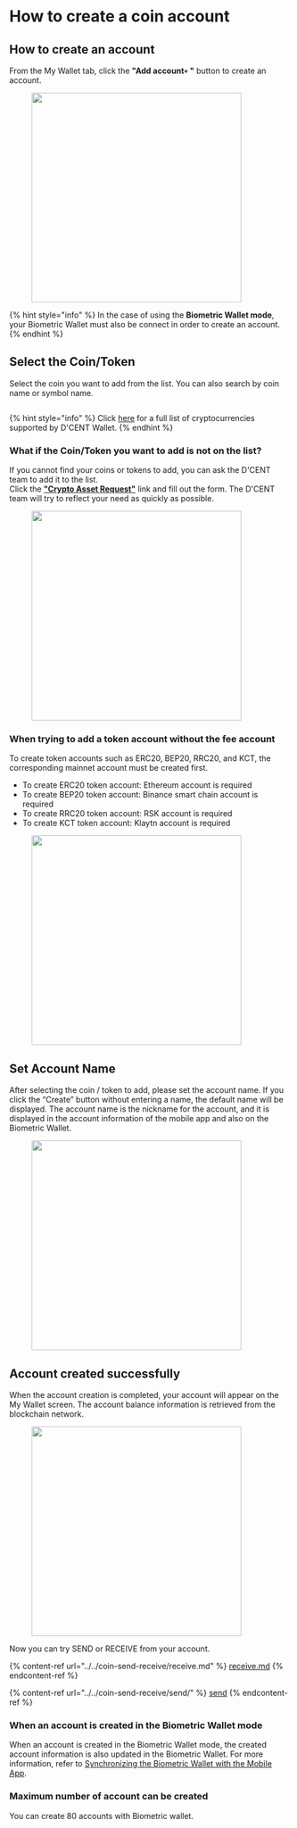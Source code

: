 # How to create a coin account

## How to create an account

From the My Wallet tab, click the **"Add account`+` "** button to create an account.

<div align="left"><figure><img src="../../.gitbook/assets/1 (16).jpg" alt="" width="376"><figcaption></figcaption></figure></div>

{% hint style="info" %}
In the case of using the **Biometric Wallet mode**, your Biometric Wallet must also be connect in order to create an account.
{% endhint %}

## Select the Coin/Token

Select the coin you want to add from the list. You can also search by coin name or symbol name.

<div align="left"><figure><img src="../../.gitbook/assets/2 (20).jpg" alt=""><figcaption></figcaption></figure></div>

{% hint style="info" %}
Click [here](https://www.dcentwallet.com/en/supportedcoin) for a full list of cryptocurrencies supported by D'CENT Wallet.
{% endhint %}

### What if the Coin/Token you want to add is not on the list?

If you cannot find your coins or tokens to add, you can ask the D'CENT team to add it to the list. \
Click the [**"Crypto Asset Request"**](https://docs.google.com/forms/d/e/1FAIpQLSddydt7fv7D0ATnw49tCsBsex9DpHinAr0sebGb_eQb0ne37g/viewform) link and fill out the form. The D'CENT team will try to reflect your need as quickly as possible.

<div align="left"><figure><img src="../../.gitbook/assets/3 (14).jpg" alt="" width="376"><figcaption></figcaption></figure></div>

### When trying to add a token account without the fee account

To create token accounts such as ERC20, BEP20, RRC20, and KCT, the corresponding mainnet account must be created first.

* To create ERC20 token account: Ethereum account is required
* To create BEP20 token account: Binance smart chain account is required
* To create RRC20 token account: RSK account is required
* To create KCT token account: Klaytn account is required

<div align="left"><figure><img src="../../.gitbook/assets/4 (9).jpg" alt="" width="376"><figcaption></figcaption></figure></div>

## Set Account Name

After selecting the coin / token to add, please set the account name. If you click the “Create” button without entering a name, the default name will be displayed. The account name is the nickname for the account, and it is displayed in the account information of the mobile app and also on the Biometric Wallet.

<div align="left"><figure><img src="../../.gitbook/assets/5 (6).jpg" alt="" width="376"><figcaption></figcaption></figure></div>

## Account created successfully

When the account creation is completed, your account will appear on the My Wallet screen. The account balance information is retrieved from the blockchain network.

<div align="left"><figure><img src="../../.gitbook/assets/6 (5).jpg" alt="" width="376"><figcaption></figcaption></figure></div>

Now you can try SEND or RECEIVE from your account.

{% content-ref url="../../coin-send-receive/receive.md" %}
[receive.md](../../coin-send-receive/receive.md)
{% endcontent-ref %}

{% content-ref url="../../coin-send-receive/send/" %}
[send](../../coin-send-receive/send/)
{% endcontent-ref %}

### When an account is created in the Biometric Wallet mode

When an account is created in the Biometric Wallet mode, the created account information is also updated in the Biometric Wallet. For more information, refer to [Synchronizing the Biometric Wallet with the Mobile App](../../biometric-wallet/synch-with-app.md).

### Maximum number of account can be created

You can create 80 accounts with Biometric wallet.
